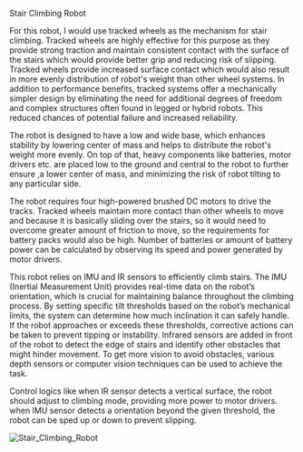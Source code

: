 Stair Climbing Robot


For this robot, I would use tracked wheels as the mechanism for stair climbing. Tracked wheels are highly effective for this purpose as they provide strong traction and maintain consistent contact with the surface of the stairs which would provide better grip and reducing risk of slipping. Tracked wheels provide increased surface contact which would also result in more evenly distribution of robot's weight than other wheel systems. 
In addition to performance benefits, tracked systems offer a mechanically simpler design by eliminating the need for additional degrees of freedom and complex structures often found in legged or hybrid robots. This reduced chances of potential failure and increased reliability.

The robot is designed to have a low and wide base, which enhances stability by lowering center of mass and helps to distribute the robot's weight more evenly. On top of that, heavy components like batteries, motor drivers etc. are placed low to the ground and central to the robot to further ensure ,a lower center of mass, and minimizing the risk of robot tilting to any particular side. 

The robot requires four high-powered brushed DC motors to drive the tracks. Tracked wheels maintain more contact than other wheels to move and because it is basically sliding over the stairs, so it would need to overcome greater amount of friction to move, so the requirements for battery packs would also be high. Number of batteries or amount of battery power can be calculated by observing its speed and power generated by motor drivers.

This robot relies on IMU and IR sensors to efficiently climb stairs. The IMU (Inertial Measurement Unit) provides real-time data on the robot’s orientation, which is crucial for maintaining balance throughout the climbing process. By setting specific tilt thresholds based on the robot’s mechanical limits, the system can determine how much inclination it can safely handle. If the robot approaches or exceeds these thresholds, corrective actions can be taken to prevent tipping or instability. Infrared sensors are added in front of the robot to detect the edge of stairs and identify other obstacles that might hinder movement. To get more vision to avoid obstacles, various depth sensors or computer vision techniques can be used to achieve the task.

Control logics like when IR sensor detects a vertical surface, the robot should adjust to climbing mode, providing more power to motor drivers. when IMU sensor detects a orientation beyond the given threshold, the robot can be sped up or down to prevent slipping. 



![Stair_Climbing_Robot](https://github.com/user-attachments/assets/07bb4861-3799-4134-8038-112a2373fe60)
